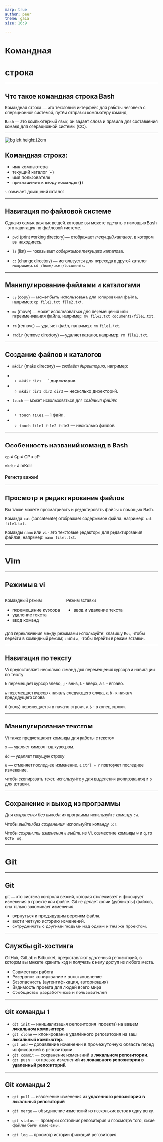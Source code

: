 ```yaml
---
marp: true
author: peer
theme: gaia
size: 16:9

---
```


<style>
    h1 {
        font-family: Sans-Serif;
    }
    p {
        font-family: Arial;
    }
    .columns {
        display: grid;
        grid-template-columns: repeat(2, minmax(0, 1fr));
        gap: 1rem;
    }
</style>

# **Командная**<!--fit-->
# строка       <!--fit-->
<!-- footer: "Bash" -->
<!-- _footer: "" -->

---

## **Что такое командная строка Bash**
Командная строка — это текстовый интерфейс для работы человека с операционной системой, путём отправки компьютеру команд.

`Bash` — это компьютерный язык; он задаёт слова и правила для составления команд для операционной системы (ОС).

---

![bg left height:12cm](https://eshop.macsales.com/blog/wp-content/uploads/2016/12/DefaultTerminal1280.jpg)


## **Командная строка:**
- имя компьютера
- текущий каталог (~)
- имя пользователя
- приглашение к вводу команды (▮)

`~` означает домашний каталог

---


## **Навигация по файловой системе**
Одна из самых важных вещей, которые вы можете сделать с помощью Bash - это навигация по файловой системе.

- `pwd` (print working directory) — отображает _текущий каталог_, в котором вы находитесь.

- `ls` (list) — показывает _содержимое текущего каталога_.

- `cd` (change directory) — используется для перехода в другой каталог, например: `cd /home/user/documents`.

---
## **Манипулирование файлами и каталогами**

- `cp` (copy) — может быть использована для копирования файла, например: `cp file1.txt file2.txt`.

- `mv` (move) — может использоваться для перемещения или переименования файла, например: `mv file1.txt documents/file1.txt`.

- `rm` (remove) — удаляет файл, например: `rm file1.txt`.

- `rmdir` (remove directory) — удаляет каталог, например: `rm file1.txt`.

---
## **Создание файлов и каталогов**

- `mkdir` (make directory) — _создаёт директорию_, например: 
- - `mkdir dir1` — 1 директория.
- - `mkdir dir1 dir2 dir3` — несколько директорий.

- `touch` — может использоваться для _создания файла_: 
- - `touch file1` — 1 файл.
- - `touch file1 file2 file3` — несколько файлов.

---

## **Особенность названий команд в Bash**


`cp` ≠ Cp ≠ CP ≠ cP

`mkdir` ≠ mKdir 

#### Регистр важен!

---
## **Просмотр и редактирование файлов**
Вы также можете просматривать и редактировать файлы с помощью Bash.

Команда `cat` (concatenate) отображает содержимое файла, например: `cat file1.txt`.

Команды `nano` или `vi` - это текстовые редакторы для редактирования файлов, например: `nano file1.txt`.

---

# <!--fit-->**Vi**m
<!-- footer: "**Vi**m" -->
<!-- _footer: "" -->
---

## **Режимы в vi**

<div class="columns">
<div>

Командный режим
- перемещение курсора 
- удаление текста
- ввод команд

</div>
<div>

Режим вставки
- ввод и удаление текста

</div>
</div>

Для переключения между режимами используйте:
клавишу `Esc`, чтобы перейти в командный режим;
`i` или `a`, чтобы перейти в режим вставки.

---

## **Навигация по тексту**

Vi предоставляет несколько команд для перемещения курсора и навигации по тексту

`h` перемещает курсор влево, `j` - вниз, `k` - вверх, а `l` - вправо.

`w` перемещает курсор к началу следующего слова, а `b` - к началу предыдущего слова

`0` (ноль) перемещается в начало строки, а `$` - в конец строки.

---

## **Манипулирование текстом**

Vi также предоставляет команды для работы с текстом

`x` — удаляет символ под курсором.

`dd` — удаляет текущую строку

`u` — отменяет последнее изменение, а `Ctrl + r` повторяет последнее изменение.

Чтобы скопировать текст, используйте `y` для выделения (копирования) и `p` для вставки.

---

## **Сохранение и выход из программы**

Для _сохранения без выхода_ из программы используйте команду `:w`.

Чтобы _выйти без сохранения_, используйте команду `:q!`.

Чтобы _сохранить изменения и выйти_ из Vi, совместите команды `w` и `q`, то есть `:wq`.

---
# <!--fit-->**Git**
<!-- _footer: "" -->

---

## **Git**
git — это система контроля версий, которая отслеживает и фиксирует изменения в проекте или файле. Git не делает копии (дубликаты) файлов, она только запоминает изменения. 

- вернуться к предыдущим версиям файла.
- вести четкую историю изменений.
- сотрудничать с другими людьми над одним и тем же проектом.

<!-- footer: "git" -->

---

## **Службы git-хостинга**

GitHub, GitLab и Bitbucket, предоставляют удаленный репозиторий, в котором вы можете хранить код и получать к нему доступ из любого места.

- Совместная работа
- Резервное копирование и восстановление
- Безопасность (аутентификация, авторизация)
- Видимость проекта для людей всего мира
- Сообщество разработчиков и пользователей

---

## **Git команды** 1
- `git init` — инициализация репозитория (проекта) на вашем **локальном компьютере**.
- `git clone` — клонирование удалённого репозитория на ваш **локальный компьютер**.
- `git add` — добавление изменений в промежуточную область перед их фиксацией в репозитории.
- `git commit` — сохранение изменений в **локальном репозитории**.
- `git push` — отправка изменений **из локального репозитория в удаленный репозиторий**.

---

## **Git команды** 2

- `git pull` — извлечение изменений из **удаленного репозитория в локальный репозиторий**.
- `git merge` — объединение изменений из нескольких веток в одну ветку. 

- `git status` — проверки состояния репозитория и просмотра того, какие файлы были изменены.
- `git log` — просмотр истории фиксаций репозитория.